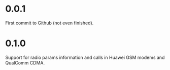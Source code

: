 # 0.0.1
First commit to Github (not even finished).

# 0.1.0
Support for radio params information and calls in Huawei GSM modems and QualComm CDMA.
